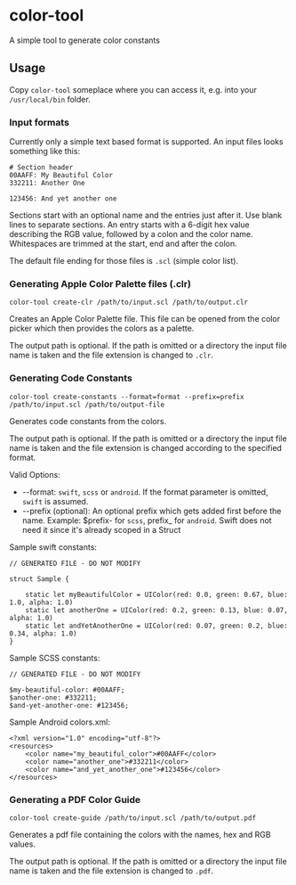 # color-tool

A simple tool to generate color constants


## Usage

Copy `color-tool` someplace where you can access it, e.g. into your `/usr/local/bin` folder.


### Input formats

Currently only a simple text based format is supported. An input files looks something like this:

    # Section header
    00AAFF: My Beautiful Color
    332211: Another One
    
    123456: And yet another one

Sections start with an optional name and the entries just after it. Use blank lines to separate sections.
An entry starts with a 6-digit hex value describing the RGB value, followed by a colon and the color name.
Whitespaces are trimmed at the start, end and after the colon.

The default file ending for those files is `.scl` (simple color list).


### Generating Apple Color Palette files (.clr)

`color-tool create-clr /path/to/input.scl /path/to/output.clr`

Creates an Apple Color Palette file. This file can be opened from the color picker which then
provides the colors as a palette.

The output path is optional. If the path is omitted or a directory the input file name is taken and
the file extension is changed to `.clr`.


### Generating Code Constants

`color-tool create-constants --format=format --prefix=prefix /path/to/input.scl /path/to/output-file`

Generates code constants from the colors.

The output path is optional. If the path is omitted or a directory the input file name is taken and
the file extension is changed according to the specified format.


Valid Options:

*	--format: `swift`, `scss` or `android`. If the format parameter is omitted, `swift` is assumed.
*	--prefix (optional): An optional prefix which gets added first before the name. Example: $prefix- for `scss`, prefix_ for `android`. Swift does not need it since it's already scoped in a Struct


Sample swift constants:

    // GENERATED FILE - DO NOT MODIFY
    
    struct Sample {
        
        static let myBeautifulColor = UIColor(red: 0.0, green: 0.67, blue: 1.0, alpha: 1.0)
        static let anotherOne = UIColor(red: 0.2, green: 0.13, blue: 0.07, alpha: 1.0)
        static let andYetAnotherOne = UIColor(red: 0.07, green: 0.2, blue: 0.34, alpha: 1.0)
    }


Sample SCSS constants:

    // GENERATED FILE - DO NOT MODIFY
    
    $my-beautiful-color: #00AAFF;
    $another-one: #332211;
    $and-yet-another-one: #123456;
    
  
Sample Android colors.xml:

	<?xml version="1.0" encoding="utf-8"?>
	<resources>
		<color name="my_beautiful_color">#00AAFF</color>
		<color name="another_one">#332211</color>
		<color name="and_yet_another_one">#123456</color>
	</resources>


### Generating a PDF Color Guide

`color-tool create-guide /path/to/input.scl /path/to/output.pdf`

Generates a pdf file containing the colors with the names, hex and RGB values.

The output path is optional. If the path is omitted or a directory the input file name is taken and
the file extension is changed to `.pdf`.